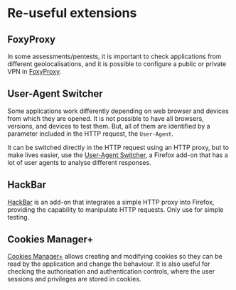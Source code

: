 # Re-useful extensions

## FoxyProxy

In some assessments/pentests, it is important to check applications from different geolocalisations,
and it is possible to configure a public or private VPN in [FoxyProxy](https://addons.mozilla.org/es/firefox/addon/foxyproxy-standard/). 

## User-Agent Switcher

Some applications work differently depending on web browser and devices from which they are opened. It is not possible to have all browsers, versions, and devices to test them. But, all of them are identified by a parameter included in the HTTP request, the `User-Agent`. 

It can be switched directly in the HTTP request using an HTTP proxy, but to make lives easier, use the [User-Agent Switcher](https://addons.mozilla.org/es/firefox/addon/user-agent-switcher/), a Firefox add-on that has a lot of user agents to analyse different responses.

## HackBar

[HackBar](https://addons.mozilla.org/es/firefox/addon/hackbar/) is an add-on that integrates a simple HTTP proxy into Firefox, providing the capability to manipulate HTTP requests. Only use  for simple testing.

## Cookies Manager+

[Cookies Manager+](https://addons.mozilla.org/es/firefox/addon/cookies-manager-plus/) allows creating and modifying cookies so they can be read by the application and change the behaviour. It is also useful for checking the authorisation and authentication controls, where the user sessions and privileges are stored in cookies.